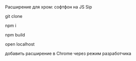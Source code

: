 Расширение для хром: софтфон на JS Sip

git clone

npm i 

npm build 

open localhost 

добавить расширение в Chrome через режим разработчика
